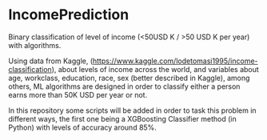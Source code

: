 # IncomePrediction
Binary classification of level of income (&lt;50USD K / >50 USD K per year) with algorithms.

Using data from Kaggle, (https://www.kaggle.com/lodetomasi1995/income-classification), about levels of income across the world, and variables about age, workclass, education,
race, sex (better described in Kaggle), among others, ML algorithms are designed in order to classify either a person earns more than 50K USD per year or not. 

In this repository some scripts will be added in order to task this problem in different ways, the first one being a XGBoosting Classifier method  (in Python) 
with levels of accuracy around 85%.
